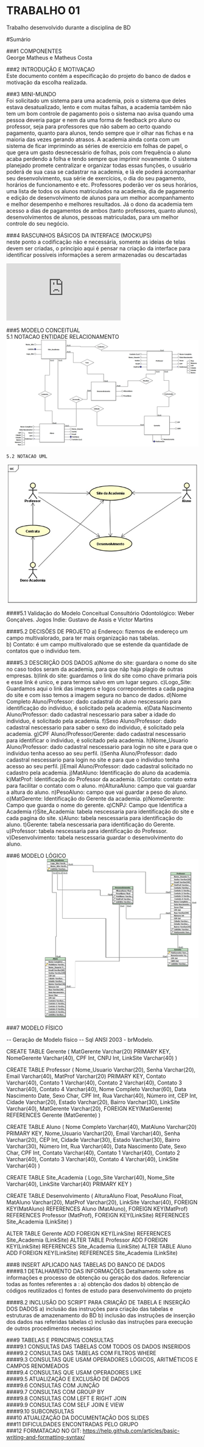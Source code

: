 # TRABALHO 01
Trabalho desenvolvido durante a disciplina de BD

#Sumário

###1	COMPONENTES<br>
George Matheus e Matheus Costa<br>

###2	INTRODUÇÃO E MOTIVAÇAO<br>
Este documento contém a especificação do projeto do banco de dados <academia do projeto> e motivação da escolha realizada. <br>

###3	MINI-MUNDO<br>
Foi solicitado um sistema para uma academia, pois o sistema que deles estava desatualizado, lento e com muitas falhas, a academia também não tem um bom controle de pagamento pois o sistema nao avisa quando uma pessoa deveria pagar e nem da uma forma de feedback pro aluno ou professor, seja para professores que não sabem ao certo quando pagamento, quanto para alunos, tendo sempre que ir olhar nas fichas e na maioria das vezes gerando atrasos. A academia ainda conta com um sistema de ficar imprimindo as séries de exercício em folhas de papel, o que gera um gasto desnecessário de folhas, pois com frequência o aluno acaba perdendo a folha e tendo sempre que imprimir novamente.
O sistema planejado promete centralizar e organizar todas essas funções, o usuário poderá de sua casa se cadastrar na academia, e lá ele poderá acompanhar seu desenvolvimento, sua série de exercícios, o dia do seu pagamento, horários de funcionamento e etc. Professores poderão ver os seus horários, uma lista de todos os alunos matriculados na academia, dia de pagamento e edição de desenvolvimento de alunos para um melhor acompanhamento e melhor desempenho e melhores resultados. Já o dono da academia tem acesso a dias de pagamentos de ambos (tanto professores, quanto alunos), desenvolvimentos de alunos, pessoas matriculadas, para um melhor controle do seu negócio.  <br>

###4	RASCUNHOS BÁSICOS DA INTERFACE (MOCKUPS)<br>
neste ponto a codificação não e necessária, somente as ideias de telas devem ser criadas, o princípio aqui é pensar na criação da interface para identificar possíveis informações a serem armazenadas ou descartadas <br>



![Alt text](https://github.com/MRMaken/Trabalho01/blob/master/Academia.pdf?raw=true "Title")


###5	MODELO CONCEITUAL<br>
    5.1 NOTACAO ENTIDADE RELACIONAMENTO
![Alt text](https://github.com/MRMaken/Trabalho01/blob/master/Conc_Academia.jpg?raw=true "Modelo Conceitual")
    
    5.2 NOTACAO UML
![Alt text](https://github.com/MRMaken/Trabalho01/blob/master/UML%20-%20Academia.jpg?raw=true "Notação UML")

####5.1 Validação do Modelo Conceitual
    Consultório Odontológico: Weber Gonçalves.
    Jogos Indie: Gustavo de Assis e Victor Martins

####5.2 DECISÕES DE PROJETO
    a) Endereço: fizemos de endereço um campo multivalorado, para ter mais organização nas tabelas.<br>
    b) Contato: é um campo multivalorado que se estende da quantidade de contatos que o individuo tem.<br>
    
    

####5.3 DESCRIÇÃO DOS DADOS 
    a)Nome do site: guardara o nome do site no caso todos 
    seram da academia, para que nãp haja plagio de outras empresas.
    b)link do site: guardamos o link do site como chave primaria
    pois e esse link é unico, e para termos salvo em um lugar seguro.
    c)Logo_Site: Guardamos aqui o link das imagens e logos correpondentes a cada pagina
    do site e com isso temos a imagem segura no banco de dados.
    d)Nome Completo Aluno/Professor: dado cadastral do aluno
    nescessario para identificação do individuo, é solicitado pela academia.
    e)Data Nascimento Aluno/Professor: dado cadastral 
    nescessario para saber a idade do individuo, é solicitado pela academia.
    f)Sexo Aluno/Professor: dado cadastral nescessario para saber o sexo
    do individuo, é solicitado pela academia.
    g)CPF Aluno/Professor/Gerente: dado cadastral nescessario para identificar
    o individuo, é solicitado pela academia.
    h)Nome_Usuario Aluno/Professor: dado cadastral nescessario para login no site
    e para que o individuo tenha acesso ao seu perfil.
    i)Senha Aluno/Professor: dado cadastral nescessario para login no site
    e para que o individuo tenha acesso ao seu perfil.
    j)Email Aluno/Professor: dado cadastral solicitado no cadastro pela academia.
    j)MatAluno: Identificação do aluno da academia.
    k)MatProf: Identificação do Professor da academia.
    l)Contato: contato extra para facilitar o contato com o aluno.
    m)AlturaAluno: campo que vai guardar a altura do aluno.
    n)PesoAluno: campo que vai guardar a peso do aluno.
    o)MatGerente: Identificação do Gerente da academia.
    p)NomeGerente: Campo que guarda o nome do gerente.
    q)CNPJ: Campo que Identifica a Academia
    r)Site_Academia: tabela nescessaria para identificação do site e cada pagina do site.
    s)Aluno: tabela nescessaria para identificação do aluno.
    t)Gerente: tabela nescessaria para identificação do Gerente.
    u)Professor: tabela nescessaria para identificação do Professor.
    v)Desenvolvimento: tabela nescessaria guardar o desenvolvimento do aluno.
    
    

###6	MODELO LÓGICO<br>
![Alt text](https://github.com/MRMaken/Trabalho01/blob/master/Logico_Academia.jpg?raw=true "Modelo Lógico")

###7	MODELO FÍSICO<br>

-- Geração de Modelo físico
-- Sql ANSI 2003 - brModelo.



CREATE TABLE Gerente (
MatGerente Varchar(20) PRIMARY KEY,
NomeGerente Varchar(40),
CPF Int,
CNPJ Int,
LinkSite Varchar(40)
)

CREATE TABLE Professor (
Nome_Usuario Varchar(20),
Senha Varchar(20),
Email Varchar(40),
MatProf Varchar(20) PRIMARY KEY,
Contato Varchar(40),
Contato 1 Varchar(40),
Contato 2 Varchar(40),
Contato 3 Varchar(40),
 Contato 4 Varchar(40),
Nome Completo Varchar(60),
Data Nascimento Date,
Sexo Char,
CPF Int,
Rua Varchar(40),
Número int,
CEP Int,
Cidade Varchar(20),
Estado Varchar(20),
Bairro Varchar(30),
LinkSite Varchar(40),
MatGerente Varchar(20),
FOREIGN KEY(MatGerente) REFERENCES Gerente (MatGerente)
)

CREATE TABLE Aluno (
Nome Completo Varchar(40),
MatAluno Varchar(20) PRIMARY KEY,
Nome_Usuario Varchar(20),
Email Varchar(40),
Senha Varchar(20),
CEP Int,
Cidade Varchar(30),
Estado Varchar(30),
Bairro Varchar(30),
Número Int,
Rua Varchar(40),
Data Nascimento Date,
Sexo Char,
CPF Int,
Contato Varchar(40),
Contato 1 Varchar(40),
Contato 2 Varchar(40),
Contato 3 Varchar(40),
Contato 4 Varchar(40),
LinkSite Varchar(40)
)

CREATE TABLE Site_Academia (
Logo_Site Varchar(40),
Nome_Site Varchar(40),
LinkSite Varchar(40) PRIMARY KEY
)

CREATE TABLE Desenvolvimento (
AlturaAluno Float,
PesoAluno Float,
MatAluno Varchar(20),
MatProf Varchar(20),
LinkSite Varchar(40),
FOREIGN KEY(MatAluno) REFERENCES Aluno (MatAluno),
FOREIGN KEY(MatProf) REFERENCES Professor (MatProf),
FOREIGN KEY(LinkSite) REFERENCES Site_Academia (LinkSite)
)

ALTER TABLE Gerente ADD FOREIGN KEY(LinkSite) REFERENCES Site_Academia (LinkSite)
ALTER TABLE Professor ADD FOREIGN KEY(LinkSite) REFERENCES Site_Academia (LinkSite)
ALTER TABLE Aluno ADD FOREIGN KEY(LinkSite) REFERENCES Site_Academia (LinkSite)


###8	INSERT APLICADO NAS TABELAS DO BANCO DE DADOS<br>
####8.1 DETALHAMENTO DAS INFORMAÇÕES
        Detalhamento sobre as informações e processo de obtenção ou geração dos dados.
        Referenciar todas as fontes referentes a :
        a) obtenção dos dados
        b) obtenção de códigos reutilizados
        c) fontes de estudo para desenvolvimento do projeto
        
####8.2 INCLUSÃO DO SCRIPT PARA CRIAÇÃO DE TABELA E INSERÇÃO DOS DADOS
        a) inclusão das instruções para criação das tabelas e estruturas de amazenamento do BD
        b) inclusão das instruções de inserção dos dados nas referidas tabelas
        c) inclusão das instruções para execução de outros procedimentos necessários

###9	TABELAS E PRINCIPAIS CONSULTAS<br>
####9.1	CONSULTAS DAS TABELAS COM TODOS OS DADOS INSERIDOS<br>
####9.2	CONSULTAS DAS TABELAS COM FILTROS WHERE<br>
####9.3	CONSULTAS QUE USAM OPERADORES LÓGICOS, ARITMÉTICOS E CAMPOS RENOMEADOS<br>
####9.4	CONSULTAS QUE USAM OPERADORES LIKE<br>
####9.5	ATUALIZAÇÃO E EXCLUSÃO DE DADOS<br>
####9.6	CONSULTAS COM JUNÇÃO<br>
####9.7	CONSULTAS COM GROUP BY<br>
####9.8	CONSULTAS COM LEFT E RIGHT JOIN<br>
####9.9	CONSULTAS COM SELF JOIN E VIEW<br>
####9.10	SUBCONSULTAS<br>
###10	ATUALIZAÇÃO DA DOCUMENTAÇÃO DOS SLIDES<br>
###11	DIFICULDADES ENCONTRADAS PELO GRUPO<br>
###12  FORMATACAO NO GIT: https://help.github.com/articles/basic-writing-and-formatting-syntax/





